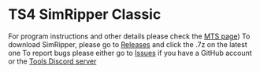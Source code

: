 # TS4 SimRipper Classic

For program instructions and other details please check the [MTS page](https://modthesims.info/d/635720/ts4-simripper-classic-rip-sims-from-savegames-v3-14-2-0-updated-4-19-2023.html))
To download SimRipper, please go to [Releases](https://github.com/CmarNYC-Tools/TS4SimRipper/releases) and click the .7z on the latest one
To report bugs please either go to [Issues](https://github.com/CmarNYC-Tools/TS4SimRipper/issues) if you have a GitHub account or the [Tools Discord server](https://discord.gg/TcAxhT6ayM)
